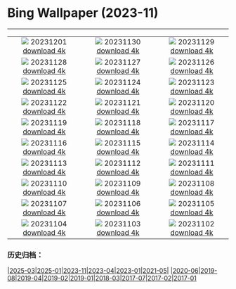 # Bing Wallpaper (2023-11)
**************
| | | |
| :----: | :----: | :----: |
| ![](https://www.bing.com/th?id=OHR.TrotternishStorr_EN-US4700593682_1920x1080.jpg) 20231201 [download 4k](https://www.bing.com/th?id=OHR.TrotternishStorr_EN-US4700593682_UHD.jpg) | ![](https://www.bing.com/th?id=OHR.TreeLighting_EN-US4396317497_1920x1080.jpg) 20231130 [download 4k](https://www.bing.com/th?id=OHR.TreeLighting_EN-US4396317497_UHD.jpg) | ![](https://www.bing.com/th?id=OHR.HumanKindness_EN-US4254216907_1920x1080.jpg) 20231129 [download 4k](https://www.bing.com/th?id=OHR.HumanKindness_EN-US4254216907_UHD.jpg) |
| ![](https://www.bing.com/th?id=OHR.RioNegro_EN-US4106999854_1920x1080.jpg) 20231128 [download 4k](https://www.bing.com/th?id=OHR.RioNegro_EN-US4106999854_UHD.jpg) | ![](https://www.bing.com/th?id=OHR.BradgateFallow_EN-US3932725763_1920x1080.jpg) 20231127 [download 4k](https://www.bing.com/th?id=OHR.BradgateFallow_EN-US3932725763_UHD.jpg) | ![](https://www.bing.com/th?id=OHR.TajoRiver_EN-US3801665254_1920x1080.jpg) 20231126 [download 4k](https://www.bing.com/th?id=OHR.TajoRiver_EN-US3801665254_UHD.jpg) |
| ![](https://www.bing.com/th?id=OHR.HallofMosses_EN-US3167567374_1920x1080.jpg) 20231125 [download 4k](https://www.bing.com/th?id=OHR.HallofMosses_EN-US3167567374_UHD.jpg) | ![](https://www.bing.com/th?id=OHR.FlintCorn_EN-US2819178375_1920x1080.jpg) 20231124 [download 4k](https://www.bing.com/th?id=OHR.FlintCorn_EN-US2819178375_UHD.jpg) | ![](https://www.bing.com/th?id=OHR.SnakeRiverTeton_EN-US2749569171_1920x1080.jpg) 20231123 [download 4k](https://www.bing.com/th?id=OHR.SnakeRiverTeton_EN-US2749569171_UHD.jpg) |
| ![](https://www.bing.com/th?id=OHR.HelloSeal_EN-US2666982656_1920x1080.jpg) 20231122 [download 4k](https://www.bing.com/th?id=OHR.HelloSeal_EN-US2666982656_UHD.jpg) | ![](https://www.bing.com/th?id=OHR.ChapmanAdventure_EN-US2522291999_1920x1080.jpg) 20231121 [download 4k](https://www.bing.com/th?id=OHR.ChapmanAdventure_EN-US2522291999_UHD.jpg) | ![](https://www.bing.com/th?id=OHR.FrozenBog_EN-US2448711069_1920x1080.jpg) 20231120 [download 4k](https://www.bing.com/th?id=OHR.FrozenBog_EN-US2448711069_UHD.jpg) |
| ![](https://www.bing.com/th?id=OHR.MilsePolarBear_EN-US1615028560_1920x1080.jpg) 20231119 [download 4k](https://www.bing.com/th?id=OHR.MilsePolarBear_EN-US1615028560_UHD.jpg) | ![](https://www.bing.com/th?id=OHR.BadRiver_EN-US1270508214_1920x1080.jpg) 20231118 [download 4k](https://www.bing.com/th?id=OHR.BadRiver_EN-US1270508214_UHD.jpg) | ![](https://www.bing.com/th?id=OHR.AthensAcropolis_EN-US8385195396_1920x1080.jpg) 20231117 [download 4k](https://www.bing.com/th?id=OHR.AthensAcropolis_EN-US8385195396_UHD.jpg) |
| ![](https://www.bing.com/th?id=OHR.SarekSweden_EN-US8292531624_1920x1080.jpg) 20231116 [download 4k](https://www.bing.com/th?id=OHR.SarekSweden_EN-US8292531624_UHD.jpg) | ![](https://www.bing.com/th?id=OHR.RussellLupines_EN-US8017518812_1920x1080.jpg) 20231115 [download 4k](https://www.bing.com/th?id=OHR.RussellLupines_EN-US8017518812_UHD.jpg) | ![](https://www.bing.com/th?id=OHR.OliveOrchard_EN-US7903927729_1920x1080.jpg) 20231114 [download 4k](https://www.bing.com/th?id=OHR.OliveOrchard_EN-US7903927729_UHD.jpg) |
| ![](https://www.bing.com/th?id=OHR.DiwaliAyodhya_EN-US7782727326_1920x1080.jpg) 20231113 [download 4k](https://www.bing.com/th?id=OHR.DiwaliAyodhya_EN-US7782727326_UHD.jpg) | ![](https://www.bing.com/th?id=OHR.VeteransDayDC_EN-US7666353324_1920x1080.jpg) 20231112 [download 4k](https://www.bing.com/th?id=OHR.VeteransDayDC_EN-US7666353324_UHD.jpg) | ![](https://www.bing.com/th?id=OHR.BadlandsSunrise_EN-US7576048436_1920x1080.jpg) 20231111 [download 4k](https://www.bing.com/th?id=OHR.BadlandsSunrise_EN-US7576048436_UHD.jpg) |
| ![](https://www.bing.com/th?id=OHR.NorwayBirch_EN-US7497125692_1920x1080.jpg) 20231110 [download 4k](https://www.bing.com/th?id=OHR.NorwayBirch_EN-US7497125692_UHD.jpg) | ![](https://www.bing.com/th?id=OHR.ManateeMama_EN-US7376333243_1920x1080.jpg) 20231109 [download 4k](https://www.bing.com/th?id=OHR.ManateeMama_EN-US7376333243_UHD.jpg) | ![](https://www.bing.com/th?id=OHR.KirkilaiTower_EN-US7178436226_1920x1080.jpg) 20231108 [download 4k](https://www.bing.com/th?id=OHR.KirkilaiTower_EN-US7178436226_UHD.jpg) |
| ![](https://www.bing.com/th?id=OHR.LagoPehoe_EN-US6983781896_1920x1080.jpg) 20231107 [download 4k](https://www.bing.com/th?id=OHR.LagoPehoe_EN-US6983781896_UHD.jpg) | ![](https://www.bing.com/th?id=OHR.SilencioSpain_EN-US6874925537_1920x1080.jpg) 20231106 [download 4k](https://www.bing.com/th?id=OHR.SilencioSpain_EN-US6874925537_UHD.jpg) | ![](https://www.bing.com/th?id=OHR.BisonSnow_EN-US6764351912_1920x1080.jpg) 20231105 [download 4k](https://www.bing.com/th?id=OHR.BisonSnow_EN-US6764351912_UHD.jpg) |
| ![](https://www.bing.com/th?id=OHR.SeaNettles_EN-US6654060294_1920x1080.jpg) 20231104 [download 4k](https://www.bing.com/th?id=OHR.SeaNettles_EN-US6654060294_UHD.jpg) | ![](https://www.bing.com/th?id=OHR.DeathValleySalt_EN-US1068737086_1920x1080.jpg) 20231103 [download 4k](https://www.bing.com/th?id=OHR.DeathValleySalt_EN-US1068737086_UHD.jpg) | ![](https://www.bing.com/th?id=OHR.MummyCaveRuins_EN-US0871963100_1920x1080.jpg) 20231102 [download 4k](https://www.bing.com/th?id=OHR.MummyCaveRuins_EN-US0871963100_UHD.jpg) |

### 历史归档：

|[2025-03](bing/2025-03/2025-03.md)|[2025-01](bing/2025-01/2025-01.md)|[2023-11](bing/2023-11/2023-11.md)|[2023-04](bing/2023-04/2023-04.md)|[2023-01](bing/2023-01/2023-01.md)|[2021-05](bing/2021-05/2021-05.md)|
|[2020-06](bing/2020-06/2020-06.md)|[2019-08](bing/2019-08/2019-08.md)|[2019-04](bing/2019-04/2019-04.md)|[2019-02](bing/2019-02/2019-02.md)|[2019-01](bing/2019-01/2019-01.md)|[2018-03](bing/2018-03/2018-03.md)|[2017-07](bing/2017-07/2017-07.md)|[2017-02](bing/2017-02/2017-02.md)|[2017-01](bing/2017-01/2017-01.md)